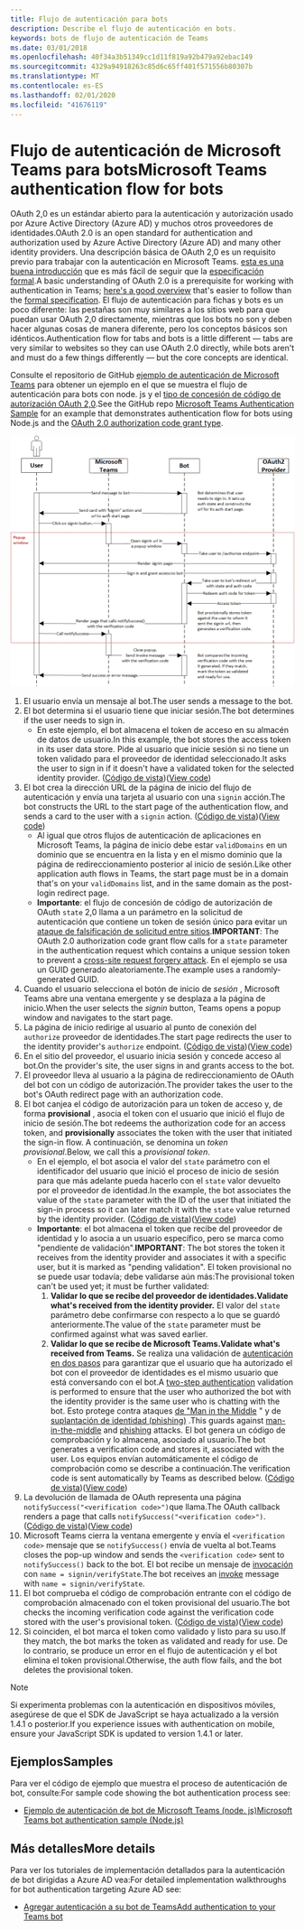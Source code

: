 ```yaml
---
title: Flujo de autenticación para bots
description: Describe el flujo de autenticación en bots.
keywords: bots de flujo de autenticación de Teams
ms.date: 03/01/2018
ms.openlocfilehash: 40f34a3b51349cc1d11f819a92b479a92ebac149
ms.sourcegitcommit: 4329a94918263c85d6c65ff401f571556b80307b
ms.translationtype: MT
ms.contentlocale: es-ES
ms.lasthandoff: 02/01/2020
ms.locfileid: "41676119"
---
```

# <a name="microsoft-teams-authentication-flow-for-bots"></a><span data-ttu-id="bd335-104">Flujo de autenticación de Microsoft Teams para bots</span><span class="sxs-lookup"><span data-stu-id="bd335-104">Microsoft Teams authentication flow for bots</span></span>

<span data-ttu-id="bd335-105">OAuth 2,0 es un estándar abierto para la autenticación y autorización usado por Azure Active Directory (Azure AD) y muchos otros proveedores de identidades.</span><span class="sxs-lookup"><span data-stu-id="bd335-105">OAuth 2.0 is an open standard for authentication and authorization used by Azure Active Directory (Azure AD) and many other identity providers.</span></span> <span data-ttu-id="bd335-106">Una descripción básica de OAuth 2,0 es un requisito previo para trabajar con la autenticación en Microsoft Teams. [esta es una buena introducción](https://aaronparecki.com/oauth-2-simplified/) que es más fácil de seguir que la [especificación formal](https://oauth.net/2/).</span><span class="sxs-lookup"><span data-stu-id="bd335-106">A basic understanding of OAuth 2.0 is a prerequisite for working with authentication in Teams; [here's a good overview](https://aaronparecki.com/oauth-2-simplified/) that's easier to follow than the [formal specification](https://oauth.net/2/).</span></span> <span data-ttu-id="bd335-107">El flujo de autenticación para fichas y bots es un poco diferente: las pestañas son muy similares a los sitios web para que puedan usar OAuth 2,0 directamente, mientras que los bots no son y deben hacer algunas cosas de manera diferente, pero los conceptos básicos son idénticos.</span><span class="sxs-lookup"><span data-stu-id="bd335-107">Authentication flow for tabs and bots is a little different — tabs are very similar to websites so they can use OAuth 2.0 directly, while bots aren't and must do a few things differently — but the core concepts are identical.</span></span>

<span data-ttu-id="bd335-108">Consulte el repositorio de GitHub [ejemplo de autenticación de Microsoft Teams](https://github.com/OfficeDev/microsoft-teams-sample-auth-node) para obtener un ejemplo en el que se muestra el flujo de autenticación para bots con node. js y el [tipo de concesión de código de autorización OAuth 2,0](https://oauth.net/2/grant-types/authorization-code/).</span><span class="sxs-lookup"><span data-stu-id="bd335-108">See the GitHub repo [Microsoft Teams Authentication Sample](https://github.com/OfficeDev/microsoft-teams-sample-auth-node) for an example that demonstrates authentication flow for bots using Node.js and the [OAuth 2.0 authorization code grant type](https://oauth.net/2/grant-types/authorization-code/).</span></span>

![Diagrama de secuencia de autenticación de bot](../../../assets/images/authentication/bot_auth_sequence_diagram.png)

1. <span data-ttu-id="bd335-110">El usuario envía un mensaje al bot.</span><span class="sxs-lookup"><span data-stu-id="bd335-110">The user sends a message to the bot.</span></span>
2. <span data-ttu-id="bd335-111">El bot determina si el usuario tiene que iniciar sesión.</span><span class="sxs-lookup"><span data-stu-id="bd335-111">The bot determines if the user needs to sign in.</span></span>
    * <span data-ttu-id="bd335-112">En este ejemplo, el bot almacena el token de acceso en su almacén de datos de usuario.</span><span class="sxs-lookup"><span data-stu-id="bd335-112">In this example, the bot stores the access token in its user data store.</span></span> <span data-ttu-id="bd335-113">Pide al usuario que inicie sesión si no tiene un token validado para el proveedor de identidad seleccionado.</span><span class="sxs-lookup"><span data-stu-id="bd335-113">It asks the user to sign in if it doesn't have a validated token for the selected identity provider.</span></span> <span data-ttu-id="bd335-114">([Código de vista](https://github.com/OfficeDev/microsoft-teams-sample-auth-node/blob/469952a26d618dbf884a3be53c7d921cc580b1e2/src/utils/AuthenticationUtils.ts#L58-L76))</span><span class="sxs-lookup"><span data-stu-id="bd335-114">([View code](https://github.com/OfficeDev/microsoft-teams-sample-auth-node/blob/469952a26d618dbf884a3be53c7d921cc580b1e2/src/utils/AuthenticationUtils.ts#L58-L76))</span></span>
3. <span data-ttu-id="bd335-115">El bot crea la dirección URL de la página de inicio del flujo de autenticación y envía una tarjeta al usuario con una `signin` acción.</span><span class="sxs-lookup"><span data-stu-id="bd335-115">The bot constructs the URL to the start page of the authentication flow, and sends a card to the user with a `signin` action.</span></span> <span data-ttu-id="bd335-116">([Código de vista](https://github.com/OfficeDev/microsoft-teams-sample-auth-node/blob/469952a26d618dbf884a3be53c7d921cc580b1e2/src/dialogs/BaseIdentityDialog.ts#L160-L190))</span><span class="sxs-lookup"><span data-stu-id="bd335-116">([View code](https://github.com/OfficeDev/microsoft-teams-sample-auth-node/blob/469952a26d618dbf884a3be53c7d921cc580b1e2/src/dialogs/BaseIdentityDialog.ts#L160-L190))</span></span>
    * <span data-ttu-id="bd335-117">Al igual que otros flujos de autenticación de aplicaciones en Microsoft Teams, la página de inicio debe estar `validDomains` en un dominio que se encuentra en la lista y en el mismo dominio que la página de redireccionamiento posterior al inicio de sesión.</span><span class="sxs-lookup"><span data-stu-id="bd335-117">Like other application auth flows in Teams, the start page must be in a domain that's on your `validDomains` list, and in the same domain as the post-login redirect page.</span></span>
    * <span data-ttu-id="bd335-118">**Importante**: el flujo de concesión de código de autorización de OAuth `state` 2,0 llama a un parámetro en la solicitud de autenticación que contiene un token de sesión único para evitar un [ataque de falsificación de solicitud entre sitios](https://en.wikipedia.org/wiki/Cross-site_request_forgery).</span><span class="sxs-lookup"><span data-stu-id="bd335-118">**IMPORTANT**: The OAuth 2.0 authorization code grant flow calls for a `state` parameter in the authentication request which contains a unique session token to prevent a [cross-site request forgery attack](https://en.wikipedia.org/wiki/Cross-site_request_forgery).</span></span> <span data-ttu-id="bd335-119">En el ejemplo se usa un GUID generado aleatoriamente.</span><span class="sxs-lookup"><span data-stu-id="bd335-119">The example uses a randomly-generated GUID.</span></span>
4. <span data-ttu-id="bd335-120">Cuando el usuario selecciona el botón de inicio de *sesión* , Microsoft Teams abre una ventana emergente y se desplaza a la página de inicio.</span><span class="sxs-lookup"><span data-stu-id="bd335-120">When the user selects the *signin* button, Teams opens a popup window and navigates to the start page.</span></span>
5. <span data-ttu-id="bd335-121">La página de inicio redirige al usuario al punto de conexión del `authorize` proveedor de identidades.</span><span class="sxs-lookup"><span data-stu-id="bd335-121">The start page redirects the user to the identity provider's `authorize` endpoint.</span></span> <span data-ttu-id="bd335-122">([Código de vista](https://github.com/OfficeDev/microsoft-teams-sample-auth-node/blob/469952a26d618dbf884a3be53c7d921cc580b1e2/public/html/auth-start.html#L51-L56))</span><span class="sxs-lookup"><span data-stu-id="bd335-122">([View code](https://github.com/OfficeDev/microsoft-teams-sample-auth-node/blob/469952a26d618dbf884a3be53c7d921cc580b1e2/public/html/auth-start.html#L51-L56))</span></span>
6. <span data-ttu-id="bd335-123">En el sitio del proveedor, el usuario inicia sesión y concede acceso al bot.</span><span class="sxs-lookup"><span data-stu-id="bd335-123">On the provider's site, the user signs in and grants access to the bot.</span></span>
7. <span data-ttu-id="bd335-124">El proveedor lleva al usuario a la página de redireccionamiento de OAuth del bot con un código de autorización.</span><span class="sxs-lookup"><span data-stu-id="bd335-124">The provider takes the user to the bot's OAuth redirect page with an authorization code.</span></span>
8. <span data-ttu-id="bd335-125">El bot canjea el código de autorización para un token de acceso y, de forma **provisional** , asocia el token con el usuario que inició el flujo de inicio de sesión.</span><span class="sxs-lookup"><span data-stu-id="bd335-125">The bot redeems the authorization code for an access token, and **provisionally** associates the token with the user that initiated the sign-in flow.</span></span> <span data-ttu-id="bd335-126">A continuación, se denomina un *token provisional*.</span><span class="sxs-lookup"><span data-stu-id="bd335-126">Below, we call this a *provisional token*.</span></span>
    * <span data-ttu-id="bd335-127">En el ejemplo, el bot asocia el valor del `state` parámetro con el identificador del usuario que inició el proceso de inicio de sesión para que más adelante pueda hacerlo con el `state` valor devuelto por el proveedor de identidad.</span><span class="sxs-lookup"><span data-stu-id="bd335-127">In the example, the bot associates the value of the `state` parameter with the ID of the user that initiated the sign-in process so it can later match it with the `state` value returned by the identity provider.</span></span> <span data-ttu-id="bd335-128">([Código de vista](https://github.com/OfficeDev/microsoft-teams-sample-auth-node/blob/469952a26d618dbf884a3be53c7d921cc580b1e2/src/AuthBot.ts#L70-L99))</span><span class="sxs-lookup"><span data-stu-id="bd335-128">([View code](https://github.com/OfficeDev/microsoft-teams-sample-auth-node/blob/469952a26d618dbf884a3be53c7d921cc580b1e2/src/AuthBot.ts#L70-L99))</span></span>
    * <span data-ttu-id="bd335-129">**Importante**: el bot almacena el token que recibe del proveedor de identidad y lo asocia a un usuario específico, pero se marca como "pendiente de validación".</span><span class="sxs-lookup"><span data-stu-id="bd335-129">**IMPORTANT**: The bot stores the token it receives from the identity provider and associates it with a specific user, but it is marked as "pending validation".</span></span> <span data-ttu-id="bd335-130">El token provisional no se puede usar todavía; debe validarse aún más:</span><span class="sxs-lookup"><span data-stu-id="bd335-130">The provisional token can't be used yet; it must be further validated:</span></span>
      1. <span data-ttu-id="bd335-131">**Validar lo que se recibe del proveedor de identidades.**</span><span class="sxs-lookup"><span data-stu-id="bd335-131">**Validate what's received from the identity provider.**</span></span> <span data-ttu-id="bd335-132">El valor del `state` parámetro debe confirmarse con respecto a lo que se guardó anteriormente.</span><span class="sxs-lookup"><span data-stu-id="bd335-132">The value of the `state` parameter must be confirmed against what was saved earlier.</span></span> 
      1. <span data-ttu-id="bd335-133">**Validar lo que se recibe de Microsoft Teams.**</span><span class="sxs-lookup"><span data-stu-id="bd335-133">**Validate what's received from Teams.**</span></span> <span data-ttu-id="bd335-134">Se realiza una validación de [autenticación en dos pasos](https://en.wikipedia.org/wiki/Man-in-the-middle_attack) para garantizar que el usuario que ha autorizado el bot con el proveedor de identidades es el mismo usuario que está conversando con el bot.</span><span class="sxs-lookup"><span data-stu-id="bd335-134">A [two-step authentication](https://en.wikipedia.org/wiki/Man-in-the-middle_attack) validation is performed to ensure that the user who authorized the bot with the identity provider is the same user who is chatting with the bot.</span></span> <span data-ttu-id="bd335-135">Esto protege contra ataques [de "Man in the Middle](https://en.wikipedia.org/wiki/Man-in-the-middle_attack) " y de [suplantación de identidad (phishing)](https://en.wikipedia.org/wiki/Phishing) .</span><span class="sxs-lookup"><span data-stu-id="bd335-135">This guards against [man-in-the-middle](https://en.wikipedia.org/wiki/Man-in-the-middle_attack) and [phishing](https://en.wikipedia.org/wiki/Phishing) attacks.</span></span> <span data-ttu-id="bd335-136">El bot genera un código de comprobación y lo almacena, asociado al usuario.</span><span class="sxs-lookup"><span data-stu-id="bd335-136">The bot generates a verification code and stores it, associated with the user.</span></span> <span data-ttu-id="bd335-137">Los equipos envían automáticamente el código de comprobación como se describe a continuación.</span><span class="sxs-lookup"><span data-stu-id="bd335-137">The verification code is sent automatically by Teams as described below.</span></span> <span data-ttu-id="bd335-138">([Código de vista](https://github.com/OfficeDev/microsoft-teams-sample-auth-node/blob/469952a26d618dbf884a3be53c7d921cc580b1e2/src/AuthBot.ts#L100-L113))</span><span class="sxs-lookup"><span data-stu-id="bd335-138">([View code](https://github.com/OfficeDev/microsoft-teams-sample-auth-node/blob/469952a26d618dbf884a3be53c7d921cc580b1e2/src/AuthBot.ts#L100-L113))</span></span>
9. <span data-ttu-id="bd335-139">La devolución de llamada de OAuth representa una página `notifySuccess("<verification code>")`que llama.</span><span class="sxs-lookup"><span data-stu-id="bd335-139">The OAuth callback renders a page that calls `notifySuccess("<verification code>")`.</span></span> <span data-ttu-id="bd335-140">([Código de vista](https://github.com/OfficeDev/microsoft-teams-sample-auth-node/blob/master/src/views/oauth-callback-success.hbs))</span><span class="sxs-lookup"><span data-stu-id="bd335-140">([View code](https://github.com/OfficeDev/microsoft-teams-sample-auth-node/blob/master/src/views/oauth-callback-success.hbs))</span></span>
10. <span data-ttu-id="bd335-141">Microsoft Teams cierra la ventana emergente y envía el `<verification code>` mensaje que se `notifySuccess()` envía de vuelta al bot.</span><span class="sxs-lookup"><span data-stu-id="bd335-141">Teams closes the pop-up window and sends the `<verification code>` sent to `notifySuccess()` back to the bot.</span></span> <span data-ttu-id="bd335-142">El bot recibe un mensaje de [invocación](/bot-framework/dotnet/bot-builder-dotnet-activities#invoke) con `name = signin/verifyState`.</span><span class="sxs-lookup"><span data-stu-id="bd335-142">The bot receives an [invoke](/bot-framework/dotnet/bot-builder-dotnet-activities#invoke) message with `name = signin/verifyState`.</span></span>
11. <span data-ttu-id="bd335-143">El bot comprueba el código de comprobación entrante con el código de comprobación almacenado con el token provisional del usuario.</span><span class="sxs-lookup"><span data-stu-id="bd335-143">The bot checks the incoming verification code against the verification code stored with the user's provisional token.</span></span> <span data-ttu-id="bd335-144">([Código de vista](https://github.com/OfficeDev/microsoft-teams-sample-auth-node/blob/469952a26d618dbf884a3be53c7d921cc580b1e2/src/dialogs/BaseIdentityDialog.ts#L127-L140))</span><span class="sxs-lookup"><span data-stu-id="bd335-144">([View code](https://github.com/OfficeDev/microsoft-teams-sample-auth-node/blob/469952a26d618dbf884a3be53c7d921cc580b1e2/src/dialogs/BaseIdentityDialog.ts#L127-L140))</span></span>
12. <span data-ttu-id="bd335-145">Si coinciden, el bot marca el token como validado y listo para su uso.</span><span class="sxs-lookup"><span data-stu-id="bd335-145">If they match, the bot marks the token as validated and ready for use.</span></span> <span data-ttu-id="bd335-146">De lo contrario, se produce un error en el flujo de autenticación y el bot elimina el token provisional.</span><span class="sxs-lookup"><span data-stu-id="bd335-146">Otherwise, the auth flow fails, and the bot deletes the provisional token.</span></span>

> [!NOTE]
> <span data-ttu-id="bd335-147">Si experimenta problemas con la autenticación en dispositivos móviles, asegúrese de que el SDK de JavaScript se haya actualizado a la versión 1.4.1 o posterior.</span><span class="sxs-lookup"><span data-stu-id="bd335-147">If you experience issues with authentication on mobile, ensure your JavaScript SDK is updated to version 1.4.1 or later.</span></span>

## <a name="samples"></a><span data-ttu-id="bd335-148">Ejemplos</span><span class="sxs-lookup"><span data-stu-id="bd335-148">Samples</span></span>

<span data-ttu-id="bd335-149">Para ver el código de ejemplo que muestra el proceso de autenticación de bot, consulte:</span><span class="sxs-lookup"><span data-stu-id="bd335-149">For sample code showing the bot authentication process see:</span></span>

* [<span data-ttu-id="bd335-150">Ejemplo de autenticación de bot de Microsoft Teams (node. js)</span><span class="sxs-lookup"><span data-stu-id="bd335-150">Microsoft Teams bot authentication sample (Node.js)</span></span>](https://github.com/OfficeDev/microsoft-teams-sample-auth-node)

## <a name="more-details"></a><span data-ttu-id="bd335-151">Más detalles</span><span class="sxs-lookup"><span data-stu-id="bd335-151">More details</span></span>

<span data-ttu-id="bd335-152">Para ver los tutoriales de implementación detallados para la autenticación de bot dirigidas a Azure AD vea:</span><span class="sxs-lookup"><span data-stu-id="bd335-152">For detailed implementation walkthroughs for bot authentication targeting Azure AD see:</span></span>

* [<span data-ttu-id="bd335-153">Agregar autenticación a su bot de Teams</span><span class="sxs-lookup"><span data-stu-id="bd335-153">Add authentication to your Teams bot</span></span>](add-authentication.md)
